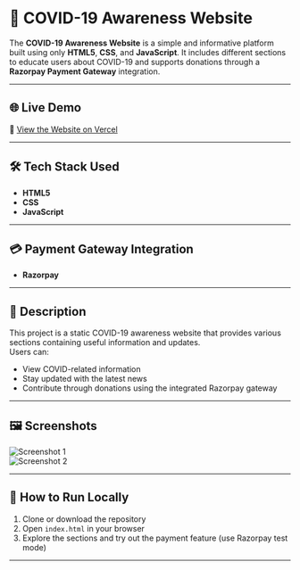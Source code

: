 # 🦠 COVID-19 Awareness Website

The **COVID-19 Awareness Website** is a simple and informative platform built using only **HTML5**, **CSS**, and **JavaScript**. It includes different sections to educate users about COVID-19 and supports donations through a **Razorpay Payment Gateway** integration.

---

## 🌐 Live Demo

🔗 [View the Website on Vercel](https://covid-19-awareness-website.vercel.app/)  

---

## 🛠️ Tech Stack Used

- **HTML5**
- **CSS**
- **JavaScript**

---

## 💳 Payment Gateway Integration

- **Razorpay**

---

## 📄 Description

This project is a static COVID-19 awareness website that provides various sections containing useful information and updates.  
Users can:
- View COVID-related information
- Stay updated with the latest news
- Contribute through donations using the integrated Razorpay gateway

---

## 🖼️ Screenshots

![Screenshot 1](https://user-images.githubusercontent.com/72568715/125443620-4e60bcde-c2d3-42cc-ad40-279d59ecd7ea.PNG)  
![Screenshot 2](https://user-images.githubusercontent.com/72568715/125443725-4c1bbcb4-46f5-4518-b29a-60ea750ecd2b.PNG)

---

## 🚀 How to Run Locally

1. Clone or download the repository  
2. Open `index.html` in your browser  
3. Explore the sections and try out the payment feature (use Razorpay test mode)

---


